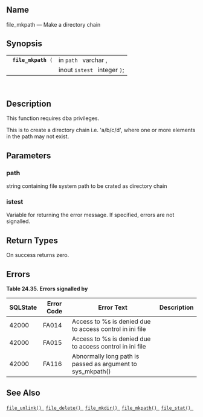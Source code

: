 <div id="fn_file_mkpath" class="refentry">

<div class="titlepage">

</div>

<div class="refnamediv">

## Name

file_mkpath — Make a directory chain

</div>

<div class="refsynopsisdiv">

## Synopsis

<div id="fsyn_file_mkpath" class="funcsynopsis">

|                          |                              |
|--------------------------|------------------------------|
| ` `**`file_mkpath`**` (` | in `path ` varchar ,         |
|                          | inout `istest ` integer `)`; |

<div class="funcprototype-spacer">

 

</div>

</div>

</div>

<div id="desc_file_mkpath" class="refsect1">

## Description

This function requires dba privileges.

This is to create a directory chain i.e. 'a/b/c/d', where one or more
elements in the path may not exist.

</div>

<div id="params_file_mkpath" class="refsect1">

## Parameters

<div id="id88806" class="refsect2">

### path

string containing file system path to be crated as directory chain

</div>

<div id="id88809" class="refsect2">

### istest

Variable for returning the error message. If specified, errors are not
signalled.

</div>

</div>

<div id="ret_file_mkpath" class="refsect1">

## Return Types

On success returns zero.

</div>

<div id="errors_file_mkpath" class="refsect1">

## Errors

<div id="id88817" class="table">

**Table 24.35. Errors signalled by**

<div class="table-contents">

| SQLState                              | Error Code                            | Error Text                                                                                 | Description |
|---------------------------------------|---------------------------------------|--------------------------------------------------------------------------------------------|-------------|
| <span class="errorcode">42000 </span> | <span class="errorcode">FA014 </span> | <span class="errortext">Access to %s is denied due to access control in ini file </span>   |             |
| <span class="errorcode">42000 </span> | <span class="errorcode">FA015 </span> | <span class="errortext">Access to %s is denied due to access control in ini file </span>   |             |
| <span class="errorcode">42000 </span> | <span class="errorcode">FA116 </span> | <span class="errortext">Abnormally long path is passed as argument to sys_mkpath() </span> |             |

</div>

</div>

  

</div>

<div id="seealso_file_mkpath" class="refsect1">

## See Also

<a href="fn_file_delete.html" class="link" title="file_delete"><code
class="function">file_unlink() </code></a>
<a href="fn_file_delete.html" class="link" title="file_delete"><code
class="function">file_delete() </code></a>
<a href="fn_file_mkdir.html" class="link" title="file_mkdir"><code
class="function">file_mkdir() </code></a>
<a href="fn_file_mkpath.html" class="link" title="file_mkpath"><code
class="function">file_mkpath() </code></a>
<a href="fn_file_stat.html" class="link" title="file_stat"><code
class="function">file_stat() </code></a>

</div>

</div>
